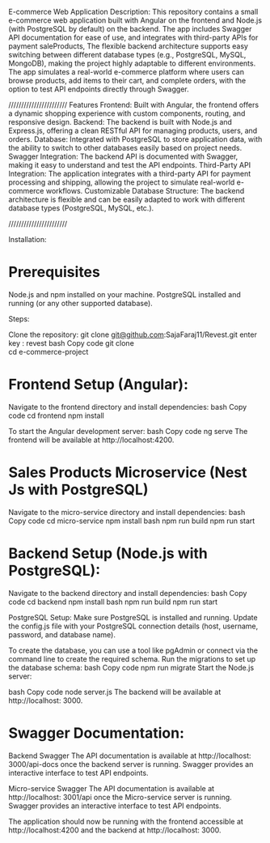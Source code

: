 E-commerce Web Application
Description:
This repository contains a small e-commerce web application built with Angular on the frontend and Node.js (with PostgreSQL by default) on the backend. The app includes Swagger API documentation for ease of use, and integrates with third-party APIs for payment saleProducts,
The flexible backend architecture supports easy switching between different database types (e.g., PostgreSQL, MySQL, MongoDB), making the project highly adaptable to different environments. The app simulates a real-world e-commerce platform where users can browse products, add items to their cart, and complete orders, with the option to test API endpoints directly through Swagger.

///////////////////////
Features
Frontend: Built with Angular, the frontend offers a dynamic shopping experience with custom components, routing, and responsive design.
Backend: The backend is built with Node.js and Express.js, offering a clean RESTful API for managing products, users, and orders.
Database: Integrated with PostgreSQL to store application data, with the ability to switch to other databases easily based on project needs.
Swagger Integration: The backend API is documented with Swagger, making it easy to understand and test the API endpoints.
Third-Party API Integration: The application integrates with a third-party API for payment processing and shipping, allowing the project to simulate real-world e-commerce workflows.
Customizable Database Structure: The backend architecture is flexible and can be easily adapted to work with different database types (PostgreSQL, MySQL, etc.).

///////////////////////

Installation:

# Prerequisites
Node.js and npm installed on your machine.
PostgreSQL installed and running (or any other supported database).

Steps:

Clone the repository: git clone git@github.com:SajaFaraj11/Revest.git
enter key : revest
bash
Copy code
git clone  
cd e-commerce-project
# Frontend Setup (Angular):

Navigate to the frontend directory and install dependencies:
bash
Copy code
cd frontend
npm install

To start the Angular development server:
bash
Copy code
ng serve
The frontend will be available at http://localhost:4200.


# Sales Products Microservice (Nest Js with PostgreSQL)
Navigate to the micro-service directory and install dependencies: 
bash
Copy code
cd micro-service
npm install
bash npm run build
npm run start

# Backend Setup (Node.js with PostgreSQL):

Navigate to the backend directory and install dependencies:
bash
Copy code
cd backend
npm install
bash
npm run build
npm run start

PostgreSQL Setup:
Make sure PostgreSQL is installed and running.
Update the config.js file with your PostgreSQL connection details (host, username, password, and database name).

To create the database, you can use a tool like pgAdmin or connect via the command line to create the required schema.
Run the migrations to set up the database schema:
bash
Copy code
npm run migrate
Start the Node.js server:

bash
Copy code
node server.js
The backend will be available at http://localhost: 3000.

# Swagger Documentation:
Backend  Swagger 
The API documentation is available at http://localhost: 3000/api-docs once the backend server is running. Swagger provides an interactive interface to test API endpoints.

Micro-service  Swagger 
The API documentation is available at http://localhost: 3001/api  once the Micro-service server is running. Swagger provides an interactive interface to test API endpoints.

The application should now be running with the frontend accessible at http://localhost:4200 and the backend at http://localhost: 3000.
